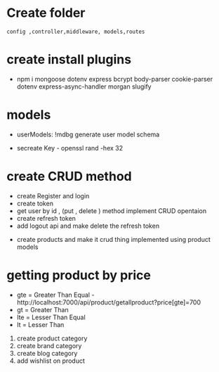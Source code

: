 # Create folder
  
    config ,controller,middleware, models,routes
    

# create install  plugins

 - npm i mongoose dotenv express bcrypt body-parser cookie-parser dotenv express-async-handler morgan slugify

# models
 - userModels: !mdbg generate user model schema 

 - secreate Key - openssl rand -hex 32

# create CRUD method
 - create Register and login 
 - create token 
 - get user by id , (put , delete ) method implement CRUD opentaion   
 - create refresh token
 - add logout api and make delete the refresh token

 <!-- Products -->
- create products and make it crud thing implemented using  product models

# getting product by price 

- gte = Greater Than Equal -  http://localhost:7000/api/product/getallproduct?price[gte]=700
- gt = Greater Than  
- lte = Lesser Than Equal
- lt = Lesser Than

1. create product category
2. create brand category
3. create blog category
4. add wishlist on product